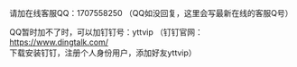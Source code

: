 请加在线客服QQ：1707558250 （QQ如没回复，这里会写最新在线的客服Q号）

QQ暂时加不了时，可以加钉钉号：yttvip （钉钉官网：https://www.dingtalk.com/  下载安装钉钉，注册个人身份用户，添加好友yttvip）

